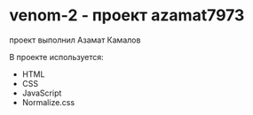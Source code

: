 # venom-2 - проект azamat7973
проект выполнил Азамат Камалов

В проекте используется: 
- HTML
- CSS
- JavaScript
- Normalize.css
